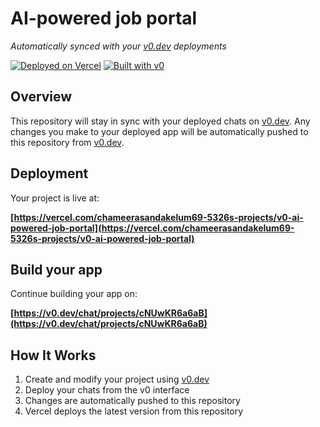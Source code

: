 # AI-powered job portal

*Automatically synced with your [v0.dev](https://v0.dev) deployments*

[![Deployed on Vercel](https://img.shields.io/badge/Deployed%20on-Vercel-black?style=for-the-badge&logo=vercel)](https://vercel.com/chameerasandakelum69-5326s-projects/v0-ai-powered-job-portal)
[![Built with v0](https://img.shields.io/badge/Built%20with-v0.dev-black?style=for-the-badge)](https://v0.dev/chat/projects/cNUwKR6a6aB)

## Overview

This repository will stay in sync with your deployed chats on [v0.dev](https://v0.dev).
Any changes you make to your deployed app will be automatically pushed to this repository from [v0.dev](https://v0.dev).

## Deployment

Your project is live at:

**[https://vercel.com/chameerasandakelum69-5326s-projects/v0-ai-powered-job-portal](https://vercel.com/chameerasandakelum69-5326s-projects/v0-ai-powered-job-portal)**

## Build your app

Continue building your app on:

**[https://v0.dev/chat/projects/cNUwKR6a6aB](https://v0.dev/chat/projects/cNUwKR6a6aB)**

## How It Works

1. Create and modify your project using [v0.dev](https://v0.dev)
2. Deploy your chats from the v0 interface
3. Changes are automatically pushed to this repository
4. Vercel deploys the latest version from this repository
